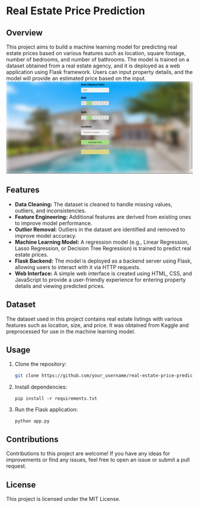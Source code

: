 # Real Estate Price Prediction

## Overview
This project aims to build a machine learning model for predicting real estate prices based on various features such as location, square footage, number of bedrooms, and number of bathrooms. The model is trained on a dataset obtained from a real estate agency, and it is deployed as a web application using Flask framework. Users can input property details, and the model will provide an estimated price based on the input.
![](BHP_website.png)

## Features
- **Data Cleaning:** The dataset is cleaned to handle missing values, outliers, and inconsistencies.
- **Feature Engineering:** Additional features are derived from existing ones to improve model performance.
- **Outlier Removal:** Outliers in the dataset are identified and removed to improve model accuracy.
- **Machine Learning Model:** A regression model (e.g., Linear Regression, Lasso Regression, or Decision Tree Regression) is trained to predict real estate prices.
- **Flask Backend:** The model is deployed as a backend server using Flask, allowing users to interact with it via HTTP requests.
- **Web Interface:** A simple web interface is created using HTML, CSS, and JavaScript to provide a user-friendly experience for entering property details and viewing predicted prices.

## Dataset
The dataset used in this project contains real estate listings with various features such as location, size, and price. It was obtained from Kaggle and preprocessed for use in the machine learning model.

## Usage
1. Clone the repository:
   ```bash
   git clone https://github.com/your_username/real-estate-price-prediction.git
2. Install dependencies:
   ```terminal
   pip install -r requirements.txt
3. Run the Flask application:
   ```terminal
   python app.py

## Contributions
Contributions to this project are welcome! If you have any ideas for improvements or find any issues, feel free to open an issue or submit a pull request.

## License
This project is licensed under the MIT License.
